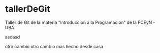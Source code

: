 # tallerDeGit

Taller de Git de la materia "Introduccion a la Programacion" de la FCEyN - UBA.

asdasd


otro cambio
otro cambio mas hecho desde casa